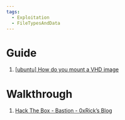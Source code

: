 ```yaml
---
tags:
  - Exploitation
  - FileTypesAndData
---
```


# Guide

1. [\[ubuntu\] How do you mount a VHD image](https://ubuntuforums.org/showthread.php?t=2299701)

 
# Walkthrough
 
1. [Hack The Box - Bastion - 0xRick’s Blog](https://0xrick.github.io/hack-the-box/bastion/)